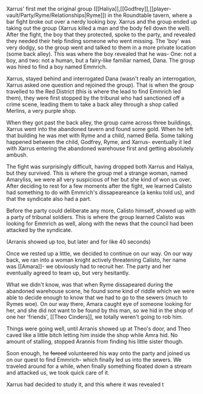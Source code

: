 Xarrus' first met the original group ([[Haliya]],[[Godfrey]],[[player-vault/Party/Ryme/Relationships|Ryme]]) in the Roundtable tavern, where a bar fight broke out over a nerdy looking boy. Xarrus and the group ended up taking out the group (Xarrus killed a man and the body fell down the well). After the fight, the boy that they protected, spoke to the party, and revealed they needed their help finding someone who went missing. The 'boy' was very dodgy, so the group went and talked to them in a more private location (some back alley). This was where the boy revealed that he was- One: not a boy, and two: not a human, but a fairy-like familiar named, Dana. The group was hired to find a boy named Emmrich.

Xarrus, stayed behind and interrogated Dana (wasn't really an interrogation, Xarrus asked one question and rejoined the group). That is when the group travelled to the Red District (this is where the lead to find Emmrich led them), they were first stopped by the tribunal who had sanctioned off a crime scene, leading them to take a back alley through a shop called Merlins, a very purple shop.

When they got past the back alley, the group came across three buildings, Xarrus went into the abandoned tavern and found some gold. When he left that building he was met with Ryme and a child, named Bella. Some talking happened between the child, Godfrey, Ryme, and Xarrus- eventually it led with Xarrus entering the abandoned warehouse first and getting absolutely ambush.

The fight was surprisingly difficult, having dropped both Xarrus and Haliya, but they survived. This is where the group met a strange woman, named Amaryliss, we were all very suspicious of her but she kind of won us over. After deciding to rest for a few moments after the fight, we learned Calisto had something to do with Emmrich's dissapeareance (a kenku told us), and that the syndicate also had a part.

Before the party could deliberate any more, Calisto himself, showed up with a party of tribunal soldiers. This is where the group learned Calisto was looking for Emmrich as well, along with the news that the council had been attacked by the syndicate. 

(Arranis showed up too, but later and for like 40 seconds)

Once we rested up a little, we decided to continue on our way. On our way back, we ran into a woman knight actively threatening Calisto, her name was [[Amara]]- we obviously had to recruit her.  The party and her eventually agreed to team up, but very hesitantly.

What we didn't know, was that when Ryme dissapeared during the abandoned warehouse scene, he found some kind of riddle which we were able to decide enough to know that we had to go to the sewers (much to Rymes woe). On our way there, Amara caught eye of someone looking for her, and she did not want to be found by this man, so we hid in the shop of one her 'friends', [[Theo Cinders]], we totally weren't going to rob him.

Things were going well, until Arranis showed up at Theo's door, and Theo caved like a little bitch letting him inside the shop while Amra hid. No amount of stalling, stopped Arannis from finding his little sister though.

Soon enough, he ~~forced~~ volunteered his way onto the party and joined us on our quest to find Emmrich- which finally led us into the sewers.  We traveled around for a while, when finally something floated down a stream and attacked us, we took quick care of it.

Xarrus had decided to study it, and this where it was revealed t